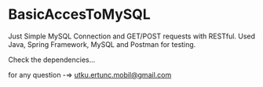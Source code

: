 # BasicAccesToMySQL

Just Simple MySQL Connection and GET/POST requests with RESTful.
Used Java, Spring Framework, MySQL and Postman for testing.

Check the dependencies...

for any question -=> utku.ertunc.mobil@gmail.com

